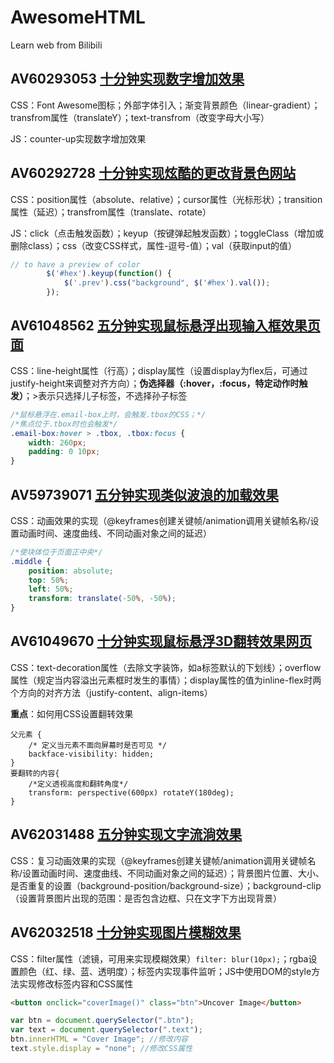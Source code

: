 # AwesomeHTML
Learn web from Bilibili
## AV60293053 [十分钟实现数字增加效果](AV60293053/index.html)
CSS：Font Awesome图标；外部字体引入；渐变背景颜色（linear-gradient）；transfrom属性（translateY）；text-transfrom（改变字母大小写）

JS：counter-up实现数字增加效果

## AV60292728 [十分钟实现炫酷的更改背景色网站](AV60292728/index.html)

CSS：position属性（absolute、relative）；cursor属性（光标形状）；transition属性（延迟）；transfrom属性（translate、rotate）

JS：click（点击触发函数）；keyup（按键弹起触发函数）；toggleClass（增加或删除class）；css（改变CSS样式，属性-逗号-值）；val（获取input的值）

```js
// to have a preview of color
        $('#hex').keyup(function() {
            $('.prev').css("background", $('#hex').val());
        });
```

## AV61048562 [五分钟实现鼠标悬浮出现输入框效果页面](AV61048562/index.html)

CSS：line-height属性（行高）；display属性（设置display为flex后，可通过justify-height来调整对齐方向）；**伪选择器（:hover，:focus，特定动作时触发）**；>表示只选择儿子标签，不选择孙子标签

```css
/*鼠标悬浮在.email-box上时，会触发.tbox的CSS；*/
/*焦点位于.tbox时也会触发*/
.email-box:hover > .tbox, .tbox:focus {
    width: 260px;
    padding: 0 10px;
}
```

## AV59739071 [五分钟实现类似波浪的加载效果](AV59739071/index.html)

CSS：动画效果的实现（@keyframes创建关键帧/animation调用关键帧名称/设置动画时间、速度曲线、不同动画对象之间的延迟）

```css
/*使块体位于页面正中央*/
.middle {
    position: absolute;
    top: 50%;
    left: 50%;
    transform: translate(-50%, -50%);
}
```

## AV61049670 [十分钟实现鼠标悬浮3D翻转效果网页](AV61049670/index.html)

CSS：text-decoration属性（去除文字装饰，如a标签默认的下划线）；overflow属性（规定当内容溢出元素框时发生的事情）；display属性的值为inline-flex时两个方向的对齐方法（justify-content、align-items）

**重点**：如何用CSS设置翻转效果

```
父元素 {
	/* 定义当元素不面向屏幕时是否可见 */
    backface-visibility: hidden;
}
要翻转的内容{
	/*定义透视高度和翻转角度*/
	transform: perspective(600px) rotateY(180deg);
}
```

## AV62031488 [五分钟实现文字流淌效果](AV62031488/index.html)

CSS：复习动画效果的实现（@keyframes创建关键帧/animation调用关键帧名称/设置动画时间、速度曲线、不同动画对象之间的延迟）；背景图片位置、大小、是否重复的设置（background-position/background-size）；background-clip（设置背景图片出现的范围：是否包含边框、只在文字下方出现背景）

## AV62032518 [十分钟实现图片模糊效果](AV62032518/index.html)

CSS：filter属性（滤镜，可用来实现模糊效果）`filter: blur(10px);`；rgba设置颜色（红、绿、蓝、透明度）；标签内实现事件监听；JS中使用DOM的style方法实现修改标签内容和CSS属性

```html
<button onclick="coverImage()" class="btn">Uncover Image</button>
```

```javascript
var btn = document.querySelector(".btn");
var text = document.querySelector(".text");
btn.innerHTML = "Cover Image"; //修改内容
text.style.display = "none"; //修改CSS属性
```



